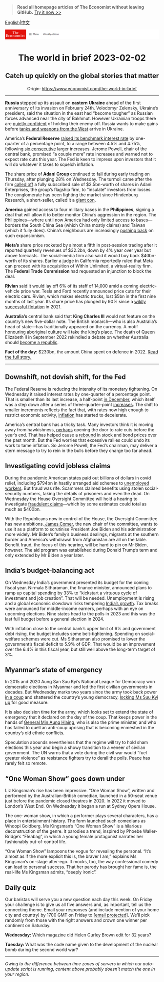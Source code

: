 > **Read all homepage articles of The Economist without leaving GitHub.** [Try it now >>](https://arielherself.github.io/te)

[English](https://github.com/arielherself/espresso/blob/main/README.md)|[中文](https://github-com.translate.goog/arielherself/espresso/blob/main/README.md?_x_tr_sl=en&_x_tr_tl=zh-CN&_x_tr_hl=zh-CN&_x_tr_pto=wapp)



![The Economist](menubar.png)

# <p align="center">The world in brief 2023-02-02</p>

## <p align="center">Catch up quickly on the global stories that matter</p>

<p align="center">Origin: <a href="https://www.economist.com/the-world-in-brief">https://www.economist.com/the-world-in-brief</a><hr>

<strong>Russia </strong>stepped up its assault on <strong>eastern</strong> <strong>Ukraine</strong> ahead of the first anniversary of its invasion on February 24th. Volodomyr Zelensky, Ukraine’s president, said the situation in the east had “become tougher” as Russian forces advanced near the city of Bakhmut. However Ukrainian troops there are [quietly confident](https://www.economist.com/europe/2023/02/01/ukraines-troops-in-the-east-are-quietly-confident) of holding their enemy off. Russia wants to make gains before [tanks and weapons from the West](https://www.economist.com/the-economist-explains/2023/01/25/what-makes-germanys-leopard-2-tank-the-best-fit-for-ukraine) arrive in Ukraine. 

America’s <strong>Federal Reserve</strong> [raised its benchmark interest rate](https://www.economist.com/finance-and-economics/2023/02/01/rallying-markets-suffer-from-a-doveish-illusion) by one-quarter of a percentage point, to a range between 4.5% and 4.75%, following [six consecutive](https://www.economist.com/finance-and-economics/2022/12/13/americas-inflation-fever-may-be-breaking-at-last) larger increases. Jerome Powell, chair of the central bank, promised “a couple more” rate increases and warned not to expect rate cuts this year. The Fed is keen to impress upon investors that it will do whatever it takes to squelch inflation.

The share price of <strong>Adani Group </strong>continued to fall during early trading on Thursday, after plunging 28% on Wednesday. The turmoil came after the firm [called off](https://www.economist.com/business/2023/02/01/what-next-for-gautam-adanis-embattled-empire) a fully subscribed sale of $2.5bn-worth of shares in Adani Enterprises, the group’s flagship firm, to “insulate” investors from losses. The conglomerate has been fighting the market since Hindenburg Research, a short-seller, called it a [giant con](https://www.economist.com/leaders/2023/01/31/nagging-questions-over-the-adani-empire-wont-go-away).

<strong>America</strong> gained access to four military bases in the <strong>Philippines</strong>, signing a deal that will allow it to better monitor China’s aggression in the region. The Philippines—where until now America had only limited access to bases—borders the South China Sea (which China mostly claims) and Taiwan (which it fully does). China’s neighbours are increasingly [pushing back](https://www.economist.com/asia/2023/02/01/chinas-put-upon-maritime-neighbours-are-pushing-back) on such expansionism. 

<strong>Meta’s</strong> share price rocketed by almost a fifth in post-session trading after it reported quarterly revenues of $32.2bn, down by 4% year over year but above forecasts. The social-media firm also said it would buy back $40bn-worth of its shares. Earlier a judge in California reportedly ruled that Meta can proceed with its acquisition of Within Unlimited, a virtual-reality firm. The <strong>Federal Trade Commission </strong>had requested an injunction to block the deal.

<strong>Rivian</strong> said it would lay off 6% of its staff of 14,000 amid a coming electric-vehicle price war. Tesla and Ford recently announced price cuts for their electric cars. Rivian, which makes electric trucks, lost $5bn in the first nine months of last year. Its share price has plunged by 90% since a [wildly successful flotation](https://www.economist.com/graphic-detail/2021/11/10/rivians-giant-listing-comes-amid-huge-losses) in 2021.

<strong>Australia’s</strong> central bank said that <strong>King Charles III</strong> would not feature on the country’s new five-dollar note. The British monarch—who is also Australia’s head of state—has traditionally appeared on the currency. A motif honouring aboriginal culture will take the king’s place. The [death](https://www.economist.com/leaders/2022/09/08/the-death-of-elizabeth-ii-marks-the-end-of-an-era) of Queen Elizabeth II in September 2022 rekindled a debate on whether Australia should [become a republic](https://www.economist.com/international/2022/09/09/some-of-the-new-kings-realms-may-become-republics). 

<strong>Fact of the day:</strong> $230bn, the amount China spent on defence in 2022. [Read the full story.](https://www.economist.com/china/2023/01/26/does-chinas-softer-tone-extend-to-taiwan)

----------

## Downshift, not dovish shift, for the Fed

The Federal Reserve is reducing the intensity of its monetary tightening. On Wednesday it raised interest rates by one-quarter of a percentage point. That is smaller than its last increase, a half-point [in December](https://www.economist.com/finance-and-economics/2022/12/13/americas-inflation-fever-may-be-breaking-at-last), which itself was a step down after a series of three-quarter-point [increases](https://www.economist.com/finance-and-economics/2022/11/02/the-fed-delivers-another-jumbo-rate-rise-and-its-far-from-done). The shift to smaller increments reflects the fact that, with rates now high enough to restrict economic activity, [inflation](https://www.economist.com/leaders/2023/01/26/the-world-economys-inflation-problem-is-easing) has started to decelerate.

America’s central bank has a tricky task. Many investors think it is moving away from hawkishness, [perhaps](https://www.economist.com/leaders/2022/12/20/the-year-of-the-rate-shock) opening the door to rate cuts before the year’s end. That has helped cause a [rebound](https://www.economist.com/finance-and-economics/2023/01/24/how-the-world-economy-could-avoid-recession) in stock and bond prices over the past month. But the Fed worries that excessive rallies could undo its work to tame inflation. So Jerome Powell, the Fed’s chairman, may deliver a stern message to try to rein in the bulls before they charge too far ahead.

## Investigating covid jobless claims

During the pandemic American states paid out billions of dollars in covid relief, including $794bn in hastily arranged aid schemes to [unemployed workers](https://www.economist.com/graphic-detail/2022/01/31/americas-covid-job-saving-programme-gave-most-of-its-cash-to-the-rich). But fraud was rife. Scammers claimed benefits using stolen social-security numbers, taking the details of prisoners and even the dead. On Wednesday the House Oversight Committee will hold a hearing to investigate [fraudulent claims](https://www.economist.com/finance-and-economics/2022/04/30/vast-sums-of-money-have-gone-missing-from-pandemic-stimulus-programmes)—which by some estimates could total as much as $400bn<em>.</em>  
  
 With the Republicans now in control of the House, the Oversight Committee has new ambitions.[ James Comer](https://www.economist.com/united-states/2022/09/27/what-would-republicans-do-with-a-house-majority), the new chair of the committee, wants to use it as a platform to scrutinise President Joe Biden and his administration more widely. Mr Biden’s family’s business dealings, migrants at the southern border and America’s withdrawal from Afghanistan are all on the table. Benefit fraud, the focus of this hearing, will be hard to pin on Mr Biden, however. The aid program was established during Donald Trump’s term and only extended by Mr Biden a year later.

## India’s budget-balancing act

On Wednesday India’s government presented its budget for the coming fiscal year. Nirmala Sitharaman, the finance minister, announced plans to ramp up capital spending by 33% to “kickstart a virtuous cycle of investment and job creation”. That will be needed. Unemployment is rising and a global economic slowdown risks tempering [India’s growth](https://www.economist.com/the-world-ahead/2022/11/18/the-indian-economy-remains-a-bright-spot-in-south-asia). Tax breaks were announced for middle-income earners, perhaps with an eye on upcoming elections. Nine states head to the polls in 2023 and this was the last full budget before a general election in 2024.

With inflation close to the central bank’s upper limit of 6% and government debt rising, the budget includes some belt-tightening. Spending on social-welfare schemes were cut. Ms Sitharaman also promised to lower the government’s fiscal deficit to 5.9% of GDP. That would be an improvement over the 6.4% in this fiscal year, but still well above the long-term target of 3%.

## Myanmar’s state of emergency

In 2015 and 2020 Aung San Suu Kyi’s National League for Democracy won democratic elections in Myanmar and led the first civilian governments in decades. But Wednesday marks two years since the army took back power [in a coup](https://www.economist.com/asia/2023/01/31/myanmars-civil-war-has-moved-to-its-heartlands) and shattered the country’s young democracy, [locking Ms Suu Kyi up](https://www.economist.com/asia/2021/12/11/myanmars-generals-want-aung-san-suu-kyi-locked-up-forever) for good measure.  
  
 It is also decision time for the army, which looks set to extend the state of emergency that it declared on the day of the coup. That keeps power in the hands of [General Min Aung Hlaing](https://www.economist.com/asia/2023/01/12/myanmars-generals-are-deeply-superstitious), who is also the prime minister, and who has failed to quell an anti-coup uprising that is becoming enmeshed in the country’s old ethnic conflicts.

Speculation abounds nevertheless that the regime will try to hold sham elections this year and begin a showy transition to a veneer of civilian government. The UN warns that a vote during the civil war would “fuel greater violence” as resistance fighters try to derail the polls. Peace has rarely felt so remote.

## “One Woman Show” goes down under

Liz Kingsman’s rise has been impressive. “One Woman Show”, written and performed by the Australian-British comedian, launched in a 50-seat venue just before the pandemic closed theatres in 2020. In 2022 it moved to London’s West End. On Wednesday it began a run at Sydney Opera House.

The one-woman show, in which a performer plays several characters, has a place in entertainment history. The form launched such comedians as Whoopi Goldberg. Ms Kingsman’s “One Woman Show” is a hilarious deconstruction of the genre. It parodies a trend, inspired by Phoebe Waller-Bridge’s “Fleabag”, in which a young female protagonist narrates her fashionably out-of-control life.

“One Woman Show” lampoons the vogue for revealing the personal. “It’s almost as if the more explicit this is, the braver I am,” explains Ms Kingsman’s on-stage alter-ego. It mocks, too, the way confessional comedy can lead to personal success. That her parody has brought her fame is, the real-life Ms Kingsman admits, “deeply ironic”.

## Daily quiz

Our baristas will serve you a new question each day this week. On Friday your challenge is to give us all five answers and, as important, tell us the connecting theme. Email your responses (and include mention of your home city and country) by 1700 GMT on Friday to [<span class="__cf_email__" data-cfemail="7f2e0a16053a0c0f0d1a0c0c103f1a1c10111012160c0b511c1012">[email&#160;protected]</span>](https://mail.google.com/mail/?view=cm&amp;fs=1&amp;tf=1&amp;to=QuizEspresso@economist.com). We’ll pick randomly from those with the right answers and crown one winner per continent on Saturday.

<strong>Wednesday: </strong>Which magazine did Helen Gurley Brown edit for 32 years?  
  
<strong>Tuesday: </strong>What was the code name given to the development of the nuclear bomb during the second world war?

----------

*Owing to the difference between time zones of servers in which our auto-update script is running, content above probably doesn't match the one in your region.*
